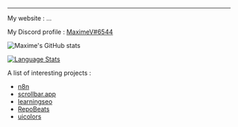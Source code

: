 ---
My website : ...

My Discord profile : [MaximeV#6544](https://discord.com/users/296698380925534220)

![Maxime's GitHub stats](https://github-readme-stats.vercel.app/api?username=MaximeVives&show_icons=true&theme=github_dark)

[![Language Stats](https://github-readme-stats.vercel.app/api/top-langs/?username=MaximeVives&langs_count=5&theme=github_dark)]()


A list of interesting projects : 
- [n8n](https://n8n.io/)
- [scrollbar.app](https://scrollbar.app/)
- [learningseo](https://learningseo.io/)
- [RepoBeats](https://repobeats.axiom.co/)
- [uicolors](https://uicolors.app/)
